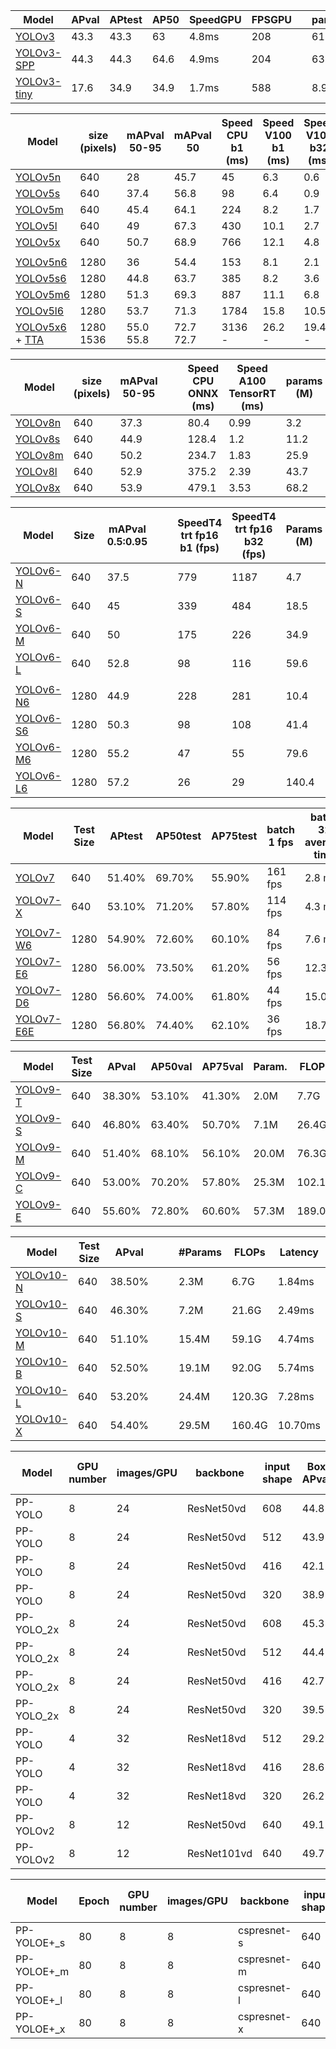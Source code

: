 

| Model                                                        | APval | APtest | AP50 | SpeedGPU | FPSGPU |      | params | FLOPS  |
| ------------------------------------------------------------ | ----- | ------ | ---- | -------- | ------ | ---- | ------ | ------ |
| [YOLOv3](https://github.com/ultralytics/yolov3/releases)     | 43.3  | 43.3   | 63   | 4.8ms    | 208    |      | 61.9M  | 156.4B |
| [YOLOv3-SPP](https://github.com/ultralytics/yolov3/releases) | 44.3  | 44.3   | 64.6 | 4.9ms    | 204    |      | 63.0M  | 157.0B |
| [YOLOv3-tiny](https://github.com/ultralytics/yolov3/releases) | 17.6  | 34.9   | 34.9 | 1.7ms    | 588    |      | 8.9M   | 13.3B  |



| Model                                                        | size (pixels) | mAPval 50-95 | mAPval 50 | Speed CPU b1 (ms) | Speed V100 b1 (ms) | Speed V100 b32 (ms) | params (M) | FLOPs @640 (B) |
| ------------------------------------------------------------ | ------------- | ------------ | --------- | ----------------- | ------------------ | ------------------- | ---------- | -------------- |
| [YOLOv5n](https://github.com/ultralytics/yolov5/releases/download/v7.0/yolov5n.pt) | 640           | 28           | 45.7      | 45                | 6.3                | 0.6                 | 1.9        | 4.5            |
| [YOLOv5s](https://github.com/ultralytics/yolov5/releases/download/v7.0/yolov5s.pt) | 640           | 37.4         | 56.8      | 98                | 6.4                | 0.9                 | 7.2        | 16.5           |
| [YOLOv5m](https://github.com/ultralytics/yolov5/releases/download/v7.0/yolov5m.pt) | 640           | 45.4         | 64.1      | 224               | 8.2                | 1.7                 | 21.2       | 49             |
| [YOLOv5l](https://github.com/ultralytics/yolov5/releases/download/v7.0/yolov5l.pt) | 640           | 49           | 67.3      | 430               | 10.1               | 2.7                 | 46.5       | 109.1          |
| [YOLOv5x](https://github.com/ultralytics/yolov5/releases/download/v7.0/yolov5x.pt) | 640           | 50.7         | 68.9      | 766               | 12.1               | 4.8                 | 86.7       | 205.7          |
|                                                              |               |              |           |                   |                    |                     |            |                |
| [YOLOv5n6](https://github.com/ultralytics/yolov5/releases/download/v7.0/yolov5n6.pt) | 1280          | 36           | 54.4      | 153               | 8.1                | 2.1                 | 3.2        | 4.6            |
| [YOLOv5s6](https://github.com/ultralytics/yolov5/releases/download/v7.0/yolov5s6.pt) | 1280          | 44.8         | 63.7      | 385               | 8.2                | 3.6                 | 12.6       | 16.8           |
| [YOLOv5m6](https://github.com/ultralytics/yolov5/releases/download/v7.0/yolov5m6.pt) | 1280          | 51.3         | 69.3      | 887               | 11.1               | 6.8                 | 35.7       | 50             |
| [YOLOv5l6](https://github.com/ultralytics/yolov5/releases/download/v7.0/yolov5l6.pt) | 1280          | 53.7         | 71.3      | 1784              | 15.8               | 10.5                | 76.8       | 111.4          |
| [YOLOv5x6](https://github.com/ultralytics/yolov5/releases/download/v7.0/yolov5x6.pt) + [TTA](https://docs.ultralytics.com/yolov5/tutorials/test_time_augmentation) | 1280 1536     | 55.0 55.8    | 72.7 72.7 | 3136 -            | 26.2 -             | 19.4 -              | 140.7 -    | 209.8 -        |



| Model                                                        | size (pixels) | mAPval 50-95 |      |      | Speed CPU ONNX (ms) | Speed A100 TensorRT (ms) | params (M) | FLOPs (B) |
| ------------------------------------------------------------ | ------------- | ------------ | ---- | ---- | ------------------- | ------------------------ | ---------- | --------- |
| [YOLOv8n](https://github.com/ultralytics/assets/releases/download/v8.2.0/yolov8n.pt) | 640           | 37.3         |      |      | 80.4                | 0.99                     | 3.2        | 8.7       |
| [YOLOv8s](https://github.com/ultralytics/assets/releases/download/v8.2.0/yolov8s.pt) | 640           | 44.9         |      |      | 128.4               | 1.2                      | 11.2       | 28.6      |
| [YOLOv8m](https://github.com/ultralytics/assets/releases/download/v8.2.0/yolov8m.pt) | 640           | 50.2         |      |      | 234.7               | 1.83                     | 25.9       | 78.9      |
| [YOLOv8l](https://github.com/ultralytics/assets/releases/download/v8.2.0/yolov8l.pt) | 640           | 52.9         |      |      | 375.2               | 2.39                     | 43.7       | 165.2     |
| [YOLOv8x](https://github.com/ultralytics/assets/releases/download/v8.2.0/yolov8x.pt) | 640           | 53.9         |      |      | 479.1               | 3.53                     | 68.2       | 257.8     |



| Model                                                        | Size | mAPval 0.5:0.95 |      |      | SpeedT4 trt fp16 b1 (fps) | SpeedT4 trt fp16 b32 (fps) | Params (M) | FLOPs (G) |
| ------------------------------------------------------------ | ---- | --------------- | ---- | ---- | ------------------------- | -------------------------- | ---------- | --------- |
| [YOLOv6-N](https://github.com/meituan/YOLOv6/releases/download/0.4.0/yolov6n.pt) | 640  | 37.5            |      |      | 779                       | 1187                       | 4.7        | 11.4      |
| [YOLOv6-S](https://github.com/meituan/YOLOv6/releases/download/0.4.0/yolov6s.pt) | 640  | 45              |      |      | 339                       | 484                        | 18.5       | 45.3      |
| [YOLOv6-M](https://github.com/meituan/YOLOv6/releases/download/0.4.0/yolov6m.pt) | 640  | 50              |      |      | 175                       | 226                        | 34.9       | 85.8      |
| [YOLOv6-L](https://github.com/meituan/YOLOv6/releases/download/0.4.0/yolov6l.pt) | 640  | 52.8            |      |      | 98                        | 116                        | 59.6       | 150.7     |
|                                                              |      |                 |      |      |                           |                            |            |           |
| [YOLOv6-N6](https://github.com/meituan/YOLOv6/releases/download/0.4.0/yolov6n6.pt) | 1280 | 44.9            |      |      | 228                       | 281                        | 10.4       | 49.8      |
| [YOLOv6-S6](https://github.com/meituan/YOLOv6/releases/download/0.4.0/yolov6s6.pt) | 1280 | 50.3            |      |      | 98                        | 108                        | 41.4       | 198       |
| [YOLOv6-M6](https://github.com/meituan/YOLOv6/releases/download/0.4.0/yolov6m6.pt) | 1280 | 55.2            |      |      | 47                        | 55                         | 79.6       | 379.5     |
| [YOLOv6-L6](https://github.com/meituan/YOLOv6/releases/download/0.4.0/yolov6l6.pt) | 1280 | 57.2            |      |      | 26                        | 29                         | 140.4      | 673.4     |



| Model                                                        | Test Size | APtest | AP50test | AP75test | batch 1 fps | batch 32  average time |
| ------------------------------------------------------------ | --------- | ------ | -------- | -------- | ----------- | ---------------------- |
| [YOLOv7](https://github.com/WongKinYiu/yolov7/releases/download/v0.1/yolov7.pt) | 640       | 51.40% | 69.70%   | 55.90%   | 161 fps     | 2.8 ms                 |
| [YOLOv7-X](https://github.com/WongKinYiu/yolov7/releases/download/v0.1/yolov7x.pt) | 640       | 53.10% | 71.20%   | 57.80%   | 114 fps     | 4.3 ms                 |
|                                                              |           |        |          |          |             |                        |
| [YOLOv7-W6](https://github.com/WongKinYiu/yolov7/releases/download/v0.1/yolov7-w6.pt) | 1280      | 54.90% | 72.60%   | 60.10%   | 84 fps      | 7.6 ms                 |
| [YOLOv7-E6](https://github.com/WongKinYiu/yolov7/releases/download/v0.1/yolov7-e6.pt) | 1280      | 56.00% | 73.50%   | 61.20%   | 56 fps      | 12.3 ms                |
| [YOLOv7-D6](https://github.com/WongKinYiu/yolov7/releases/download/v0.1/yolov7-d6.pt) | 1280      | 56.60% | 74.00%   | 61.80%   | 44 fps      | 15.0 ms                |
| [YOLOv7-E6E](https://github.com/WongKinYiu/yolov7/releases/download/v0.1/yolov7-e6e.pt) | 1280      | 56.80% | 74.40%   | 62.10%   | 36 fps      | 18.7 ms                |





| Model                                                        | Test Size | APval  | AP50val | AP75val | Param. | FLOPs  |
| ------------------------------------------------------------ | --------- | ------ | ------- | ------- | ------ | ------ |
| [YOLOv9-T](https://github.com/WongKinYiu/yolov9/releases/download/v0.1/yolov9-t-converted.pt) | 640       | 38.30% | 53.10%  | 41.30%  | 2.0M   | 7.7G   |
| [YOLOv9-S](https://github.com/WongKinYiu/yolov9/releases/download/v0.1/yolov9-s-converted.pt) | 640       | 46.80% | 63.40%  | 50.70%  | 7.1M   | 26.4G  |
| [YOLOv9-M](https://github.com/WongKinYiu/yolov9/releases/download/v0.1/yolov9-m-converted.pt) | 640       | 51.40% | 68.10%  | 56.10%  | 20.0M  | 76.3G  |
| [YOLOv9-C](https://github.com/WongKinYiu/yolov9/releases/download/v0.1/yolov9-c-converted.pt) | 640       | 53.00% | 70.20%  | 57.80%  | 25.3M  | 102.1G |
| [YOLOv9-E](https://github.com/WongKinYiu/yolov9/releases/download/v0.1/yolov9-e-converted.pt) | 640       | 55.60% | 72.80%  | 60.60%  | 57.3M  | 189.0G |



| Model                                                  | Test Size | APval  |      |      | #Params | FLOPs  | Latency |
| ------------------------------------------------------ | --------- | ------ | ---- | ---- | ------- | ------ | ------- |
| [YOLOv10-N](https://huggingface.co/jameslahm/yolov10n) | 640       | 38.50% |      |      | 2.3M    | 6.7G   | 1.84ms  |
| [YOLOv10-S](https://huggingface.co/jameslahm/yolov10s) | 640       | 46.30% |      |      | 7.2M    | 21.6G  | 2.49ms  |
| [YOLOv10-M](https://huggingface.co/jameslahm/yolov10m) | 640       | 51.10% |      |      | 15.4M   | 59.1G  | 4.74ms  |
| [YOLOv10-B](https://huggingface.co/jameslahm/yolov10b) | 640       | 52.50% |      |      | 19.1M   | 92.0G  | 5.74ms  |
| [YOLOv10-L](https://huggingface.co/jameslahm/yolov10l) | 640       | 53.20% |      |      | 24.4M   | 120.3G | 7.28ms  |
| [YOLOv10-X](https://huggingface.co/jameslahm/yolov10x) | 640       | 54.40% |      |      | 29.5M   | 160.4G | 10.70ms |



| Model      | GPU number | images/GPU | backbone    | input shape | Box  APval | Box  APtest | V100  FP32(FPS) | V100  TensorRT FP16(FPS) |
| ---------- | ---------- | ---------- | ----------- | ----------- | ---------- | ----------- | --------------- | ------------------------ |
| PP-YOLO    | 8          | 24         | ResNet50vd  | 608         | 44.8       | 45.2        | 72.9            | 155.6                    |
| PP-YOLO    | 8          | 24         | ResNet50vd  | 512         | 43.9       | 44.4        | 89.9            | 188.4                    |
| PP-YOLO    | 8          | 24         | ResNet50vd  | 416         | 42.1       | 42.5        | 109.1           | 215.4                    |
| PP-YOLO    | 8          | 24         | ResNet50vd  | 320         | 38.9       | 39.3        | 132.2           | 242.2                    |
| PP-YOLO_2x | 8          | 24         | ResNet50vd  | 608         | 45.3       | 45.9        | 72.9            | 155.6                    |
| PP-YOLO_2x | 8          | 24         | ResNet50vd  | 512         | 44.4       | 45          | 89.9            | 188.4                    |
| PP-YOLO_2x | 8          | 24         | ResNet50vd  | 416         | 42.7       | 43.2        | 109.1           | 215.4                    |
| PP-YOLO_2x | 8          | 24         | ResNet50vd  | 320         | 39.5       | 40.1        | 132.2           | 242.2                    |
| PP-YOLO    | 4          | 32         | ResNet18vd  | 512         | 29.2       | 29.5        | 357.1           | 657.9                    |
| PP-YOLO    | 4          | 32         | ResNet18vd  | 416         | 28.6       | 28.9        | 409.8           | 719.4                    |
| PP-YOLO    | 4          | 32         | ResNet18vd  | 320         | 26.2       | 26.4        | 480.7           | 763.4                    |
| PP-YOLOv2  | 8          | 12         | ResNet50vd  | 640         | 49.1       | 49.5        | 68.9            | 106.5                    |
| PP-YOLOv2  | 8          | 12         | ResNet101vd | 640         | 49.7       | 50.3        | 49.5            | 87                       |



| Model       | Epoch | GPU number | images/GPU | backbone    | input shape | Box APval 0.5:0.95 | Box APtest 0.5:0.95 | Params(M) | FLOPs(G) | V100 FP32(FPS) | V100 TensorRT FP16(FPS) |
| ----------- | ----- | ---------- | ---------- | ----------- | ----------- | ------------------ | ------------------- | --------- | -------- | -------------- | ----------------------- |
| PP-YOLOE+_s | 80    | 8          | 8          | cspresnet-s | 640         | 43.7               | 43.9                | 7.93      | 17.36    | 208.3          | 333.3                   |
| PP-YOLOE+_m | 80    | 8          | 8          | cspresnet-m | 640         | 49.8               | 50                  | 23.43     | 49.91    | 123.4          | 208.3                   |
| PP-YOLOE+_l | 80    | 8          | 8          | cspresnet-l | 640         | 52.9               | 53.3                | 52.2      | 110.07   | 78.1           | 149.2                   |
| PP-YOLOE+_x | 80    | 8          | 8          | cspresnet-x | 640         | 54.7               | 54.9                | 98.42     | 206.59   | 45             | 95.2                    |









